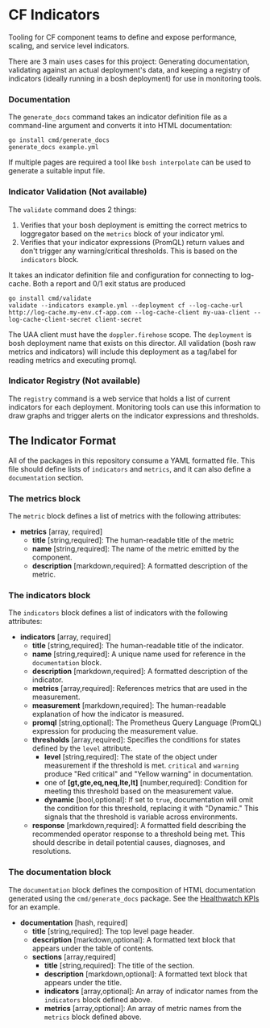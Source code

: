 # CF Indicators

Tooling for CF component teams to define and expose performance, scaling, and service level indicators.

There are 3 main uses cases for this project: Generating documentation, validating against an actual deployment's data, 
and keeping a registry of indicators (ideally running in a bosh deployment) for use in monitoring tools.

### Documentation
The `generate_docs` command takes an indicator definition file as a
command-line argument and converts it into HTML documentation:

```
go install cmd/generate_docs
generate_docs example.yml
```

If multiple pages are required a tool like `bosh interpolate` can be used to generate a suitable input file.

### Indicator Validation (Not available)
The `validate` command does 2 things:

1. Verifies that your bosh deployment is emitting the correct metrics to loggregator based on the `metrics` block of your indicator yml. 
1. Verifies that your indicator expressions (PromQL) return values and don't trigger any warning/critical thresholds. This is based on the `indicators` block. 

It takes an indicator definition file and configuration for connecting to log-cache. Both a report and 0/1 exit status are produced 

```
go install cmd/validate
validate --indicators example.yml --deployment cf --log-cache-url http://log-cache.my-env.cf-app.com --log-cache-client my-uaa-client --log-cache-client-secret client-secret
```

The UAA client must have the `doppler.firehose` scope. The `deployment` is bosh deployment name 
that exists on this director. All validation (bosh raw metrics and indicators) will include this
deployment as a tag/label for reading metrics and executing promql.  

### Indicator Registry (Not available)
The `registry` command is a web service that holds a list of current indicators for each deployment. Monitoring
tools can use this information to draw graphs and trigger alerts on the indicator expressions and thresholds. 

## The Indicator Format
All of the packages in this repository consume a YAML formatted file. This file
should define lists of `indicators` and `metrics`, and it can also define a 
`documentation` section.

### The metrics block
The `metric` block defines a list of metrics with the following
attributes:
- **metrics** \[array, required\]
  - **title** \[string,required\]: The human-readable title of the metric
  - **name** \[string,required\]: The name of the metric emitted by the component.
  - **description**  \[markdown,required\]: A formatted description of the metric.

### The indicators block
The `indicators` block defines a list of indicators with the following
attributes:  
- **indicators** \[array, required\]
  - **title** \[string,required\]: The human-readable title of the indicator.
  - **name** \[string,required\]: A unique name used for reference in the `documentation` block.
  - **description**  \[markdown,required\]: A formatted description of the indicator.
  - **metrics** \[array,required\]: References metrics that are used in the measurement.
  - **measurement** \[markdown,required\]: The human-readable explanation of how the indicator is measured.
  - **promql** \[string,optional\]: The Prometheus Query Language (PromQL) expression for producing the measurement value.
  - **thresholds** \[array,required\]: Specifies the conditions for states defined
  by the `level` attribute.  
    - **level** \[string,required\]: The state of the object under measurement if the threshold is met. `critical` and `warning` produce "Red critical" and "Yellow warning" in documentation.
    - one of **[gt,gte,eq,neq,lte,lt]** \[number,required\]: Condition for meeting this threshold based on the measurement value. 
    - **dynamic** \[bool,optional\]: If set to `true`, documentation will omit the condition for this threshold, replacing it with "Dynamic." This signals that the threshold is variable across environments.
  - **response** \[markdown,required\]: A formatted field describing the recommended operator response to a threshold being met. This should describe in detail potential causes, diagnoses, and resolutions.
  
### The documentation block
The `documentation` block defines the composition of HTML documentation generated using the `cmd/generate_docs` package. See the [Healthwatch KPIs](https://docs.pivotal.io/pivotalcf/1-12/monitoring/kpi.html) for an example.
- **documentation** \[hash, required\]
  - **title** \[string,required\]: The top level page header. 
  - **description**  \[markdown,optional\]: A formatted text block that appears under the table of contents. 
  - **sections** \[array,required\]
    - **title** \[string,required\]: The title of the section.
    - **description** \[markdown,optional\]: A formatted text block that appears under the title. 
    - **indicators** \[array,optional\]: An array of indicator names from the `indicators` block defined above. 
    - **metrics** \[array,optional\]: An array of metric names from the `metrics` block defined above. 
